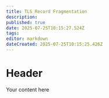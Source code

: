 ```yaml
---
title: TLS Record Fragmentation
description: 
published: true
date: 2025-07-25T10:15:27.524Z
tags: 
editor: markdown
dateCreated: 2025-07-25T10:15:25.426Z
---
```


# Header
Your content here